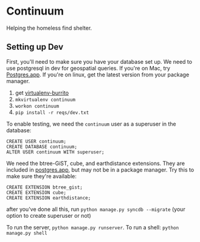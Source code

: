 # Continuum

Helping the homeless find shelter.

## Setting up Dev

First, you'll need to make sure you have your database set up. We need to use
postgresql in dev for geospatial queries. If you're on Mac, try
[Postgres.app][pg.app]. If you're on linux, get the latest version from your package manager.

 1. get [virtualenv-burrito](https://github.com/brainsik/virtualenv-burrito)
 1. `mkvirtualenv continuum`
 1. `workon continuum`
 1. `pip install -r reqs/dev.txt`

To enable testing, we need the `continuum` user as a superuser in the database:

    CREATE USER continuum;
    CREATE DATABASE continuum;
    ALTER USER continuum WITH superuser;

We need the btree-GiST, cube, and earthdistance extensions. They are included
in [postgres.app][pg.app], but may not be in a package manager. Try this to
make sure they're available:

    CREATE EXTENSION btree_gist;
    CREATE EXTENSION cube;
    CREATE EXTENSION earthdistance;

after you've done all this, run `python manage.py syncdb --migrate` (your
option to create superuser or not)

To run the server, `python manage.py runserver`. To run a shell: `python manage.py shell`

[pg.app]: http://postgresapp.com/ "Postgres.app"
